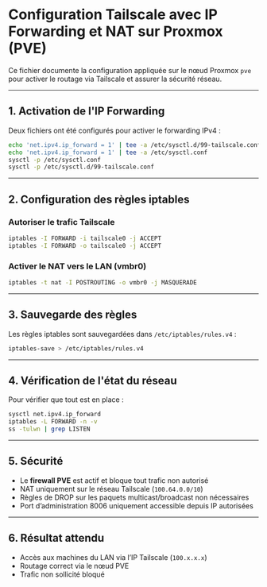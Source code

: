 # Configuration Tailscale avec IP Forwarding et NAT sur Proxmox (PVE)

Ce fichier documente la configuration appliquée sur le nœud Proxmox `pve` pour activer le routage via Tailscale et assurer la sécurité réseau.

---

## 1. Activation de l'IP Forwarding

Deux fichiers ont été configurés pour activer le forwarding IPv4 :

```bash
echo 'net.ipv4.ip_forward = 1' | tee -a /etc/sysctl.d/99-tailscale.conf
echo 'net.ipv4.ip_forward = 1' | tee -a /etc/sysctl.conf
sysctl -p /etc/sysctl.conf
sysctl -p /etc/sysctl.d/99-tailscale.conf
```

---

## 2. Configuration des règles iptables

### Autoriser le trafic Tailscale

```bash
iptables -I FORWARD -i tailscale0 -j ACCEPT
iptables -I FORWARD -o tailscale0 -j ACCEPT
```

### Activer le NAT vers le LAN (vmbr0)

```bash
iptables -t nat -I POSTROUTING -o vmbr0 -j MASQUERADE
```

---

## 3. Sauvegarde des règles

Les règles iptables sont sauvegardées dans `/etc/iptables/rules.v4` :

```bash
iptables-save > /etc/iptables/rules.v4
```

---

## 4. Vérification de l'état du réseau

Pour vérifier que tout est en place :

```bash
sysctl net.ipv4.ip_forward
iptables -L FORWARD -n -v
ss -tulwn | grep LISTEN
```

---

## 5. Sécurité

- Le **firewall PVE** est actif et bloque tout trafic non autorisé
- NAT uniquement sur le réseau Tailscale (`100.64.0.0/10`)
- Règles de DROP sur les paquets multicast/broadcast non nécessaires
- Port d’administration 8006 uniquement accessible depuis IP autorisées

---

## 6. Résultat attendu

- Accès aux machines du LAN via l’IP Tailscale (`100.x.x.x`)
- Routage correct via le nœud PVE
- Trafic non sollicité bloqué
